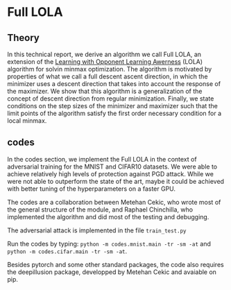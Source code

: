 # Full LOLA

## Theory
In this technical report, we derive an algorithm we call Full LOLA, an extension of the [Learning with Opponent Learning Awerness](https://arxiv.org/abs/1709.04326) (LOLA) algorithm for solvin minmax optimization. The algorithm is motivated by properties of what we call a full descent ascent direction, in which the minimizer uses a descent direction that takes into account the response of the maximizer. We show that this algorithm is a generalization of the concept of descent direction from regular minimization. Finally, we state conditions on the step sizes of the minimizer and maximizer such that the limit points of the algorithm satisfy the first order necessary condition for a local minmax.

## codes
In the codes section, we implement the Full LOLA in the context of adversarial training for the MNIST and CIFAR10 datasets. We were able to achieve relatively high levels of protection against PGD attack. While we were not able to outperform the state of the art, maybe it could be achieved with better tuning of the hyperparameters on a faster GPU.

The codes are a collaboration between Metehan Cekic, who wrote most of the general structure of the module, and Raphael Chinchilla, who implemented the algorithm and did most of the testing and debugging.

The adversarial attack is implemented in the file `train_test.py`

Run the codes by typing: `python -m codes.mnist.main -tr -sm -at` and `python -m codes.cifar.main -tr -sm -at`.

Besides pytorch and some other standard packages, the code also requires the deepillusion package, developped by Metehan Cekic and avaiable on pip.

